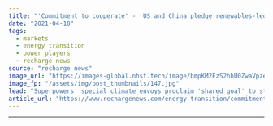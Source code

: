 ```yaml
---
title: "'Commitment to cooperate' -  US and China pledge renewables-led decarbonisation"
date: "2021-04-18"
tags: 
  - markets
  - energy transition
  - power players
  - recharge news
source: "recharge news"
image_url: "https://images-global.nhst.tech/image/bmpKM2EzS2hhU0ZwaVpzeUFNYWxJZkpqN3VFYkRyNHZHRVhvYmIwRlZOcz0=/nhst/binary/5598a5239edd9eb817a09774c36804cc"
image_fp: "/assets/img/post_thumbnails/147.jpg"
lead: "Superpowers' special climate envoys proclaim 'shared goal' to step up action to meet Paris climate targets and support developing nations' transition away from fossil fuels"
article_url: "https://www.rechargenews.com/energy-transition/commitment-to-cooperate-us-and-china-pledge-renewables-led-decarbonisation/2-1-997358"
---
```


---
